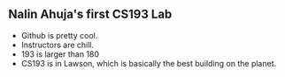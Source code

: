 ## Nalin Ahuja's first CS193 Lab

* Github is pretty cool. 
* Instructors are chill. 
* 193 is larger than 180
* CS193 is in Lawson, which is basically the best building on the planet.
